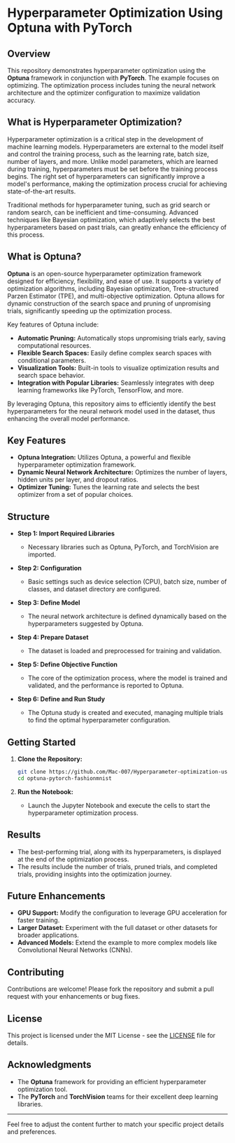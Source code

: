 # Hyperparameter Optimization Using Optuna with PyTorch

## Overview

This repository demonstrates hyperparameter optimization using the **Optuna** framework in conjunction with **PyTorch**. The example focuses on optimizing. The optimization process includes tuning the neural network architecture and the optimizer configuration to maximize validation accuracy.

## What is Hyperparameter Optimization?

Hyperparameter optimization is a critical step in the development of machine learning models. Hyperparameters are external to the model itself and control the training process, such as the learning rate, batch size, number of layers, and more. Unlike model parameters, which are learned during training, hyperparameters must be set before the training process begins. The right set of hyperparameters can significantly improve a model's performance, making the optimization process crucial for achieving state-of-the-art results.

Traditional methods for hyperparameter tuning, such as grid search or random search, can be inefficient and time-consuming. Advanced techniques like Bayesian optimization, which adaptively selects the best hyperparameters based on past trials, can greatly enhance the efficiency of this process.

## What is Optuna?

**Optuna** is an open-source hyperparameter optimization framework designed for efficiency, flexibility, and ease of use. It supports a variety of optimization algorithms, including Bayesian optimization, Tree-structured Parzen Estimator (TPE), and multi-objective optimization. Optuna allows for dynamic construction of the search space and pruning of unpromising trials, significantly speeding up the optimization process.

Key features of Optuna include:

- **Automatic Pruning:** Automatically stops unpromising trials early, saving computational resources.
- **Flexible Search Spaces:** Easily define complex search spaces with conditional parameters.
- **Visualization Tools:** Built-in tools to visualize optimization results and search space behavior.
- **Integration with Popular Libraries:** Seamlessly integrates with deep learning frameworks like PyTorch, TensorFlow, and more.

By leveraging Optuna, this repository aims to efficiently identify the best hyperparameters for the neural network model used in the dataset, thus enhancing the overall model performance.

## Key Features

- **Optuna Integration:** Utilizes Optuna, a powerful and flexible hyperparameter optimization framework.
- **Dynamic Neural Network Architecture:** Optimizes the number of layers, hidden units per layer, and dropout ratios.
- **Optimizer Tuning:** Tunes the learning rate and selects the best optimizer from a set of popular choices.

## Structure

- **Step 1: Import Required Libraries**
  - Necessary libraries such as Optuna, PyTorch, and TorchVision are imported.

- **Step 2: Configuration**
  - Basic settings such as device selection (CPU), batch size, number of classes, and dataset directory are configured.

- **Step 3: Define Model**
  - The neural network architecture is defined dynamically based on the hyperparameters suggested by Optuna.

- **Step 4: Prepare Dataset**
  - The dataset is loaded and preprocessed for training and validation.

- **Step 5: Define Objective Function**
  - The core of the optimization process, where the model is trained and validated, and the performance is reported to Optuna.

- **Step 6: Define and Run Study**
  - The Optuna study is created and executed, managing multiple trials to find the optimal hyperparameter configuration.



## Getting Started

1. **Clone the Repository:**
   ```bash
   git clone https://github.com/Mac-007/Hyperparameter-optimization-using-Optuna-framework.git
   cd optuna-pytorch-fashionmnist
   ```

2. **Run the Notebook:**
   - Launch the Jupyter Notebook and execute the cells to start the hyperparameter optimization process.

## Results

- The best-performing trial, along with its hyperparameters, is displayed at the end of the optimization process.
- The results include the number of trials, pruned trials, and completed trials, providing insights into the optimization journey.

## Future Enhancements

- **GPU Support:** Modify the configuration to leverage GPU acceleration for faster training.
- **Larger Dataset:** Experiment with the full dataset or other datasets for broader applications.
- **Advanced Models:** Extend the example to more complex models like Convolutional Neural Networks (CNNs).

## Contributing

Contributions are welcome! Please fork the repository and submit a pull request with your enhancements or bug fixes.

## License

This project is licensed under the MIT License - see the [LICENSE](LICENSE) file for details.

## Acknowledgments

- The **Optuna** framework for providing an efficient hyperparameter optimization tool.
- The **PyTorch** and **TorchVision** teams for their excellent deep learning libraries.

---

Feel free to adjust the content further to match your specific project details and preferences.